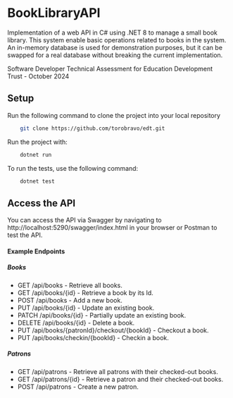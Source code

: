 # BookLibraryAPI
Implementation of a web API in C# using .NET 8 to manage a small book library.  This system enable basic operations related to books in the system. An in-memory database is used for demonstration purposes, but it can be swapped for a real database without breaking the current implementation.

Software Developer Technical Assessment for Education Development Trust - October 2024

## Setup
Run the following command to clone the project into your local repository
```bash
    git clone https://github.com/torobravo/edt.git
```

Run the project with:
```bash
    dotnet run
```

To run the tests, use the following command:
```bash
    dotnet test
```


## Access the API
You can access the API via Swagger by navigating to http://localhost:5290/swagger/index.html in your browser or Postman to test the API.

#### Example Endpoints
##### Books
* GET /api/books - Retrieve all books.
* GET /api/books/{id} - Retrieve a book by its Id.
* POST /api/books - Add a new book.
* PUT /api/books/{id} - Update an existing book.
* PATCH /api/books/{id} - Partially update an existing book.
* DELETE /api/books/{id} - Delete a book.
* PUT /api/books/{patronId}/checkout/{bookId} - Checkout a book.
* PUT /api/books/checkin/{bookId} - Checkin a book.

##### Patrons
* GET /api/patrons - Retrieve all patrons with their checked-out books.
* GET /api/patrons/{id} - Retrieve a patron and their checked-out books.
* POST /api/patrons - Create a new patron.
